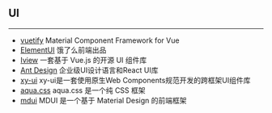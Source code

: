 ## UI
------
* [vuetify](https://github.com/vuetifyjs/vuetify) Material Component Framework for Vue
* [ElementUI](https://element.eleme.cn/#/zh-CN) 饿了么前端出品
* [Iview](https://www.iviewui.com/docs/introduce) 一套基于 Vue.js 的开源 UI 组件库
* [Ant Design](https://ant.design/docs/react/introduce-cn) 企业级UI设计语言和React UI库
* [xy-ui](https://xy-ui.codelabo.cn/docs/#/README) xy-ui是一套使用原生Web Components规范开发的跨框架UI组件库
* [aqua.css](https://aquacss.netlify.com/) aqua.css 是一个纯 CSS 框架
* [mdui](https://github.com/zdhxiong/mdui) MDUI 是一个基于 Material Design 的前端框架